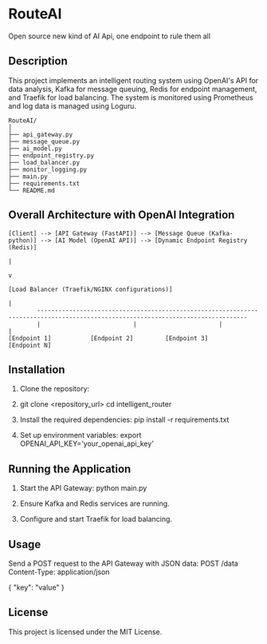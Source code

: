 # RouteAI
Open source new kind of AI Api, one endpoint to rule them all 

## Description
This project implements an intelligent routing system using OpenAI's API for data analysis, Kafka for message queuing, Redis for endpoint management, and Traefik for load balancing. The system is monitored using Prometheus and log data is managed using Loguru.

```
RouteAI/
│
├── api_gateway.py
├── message_queue.py
├── ai_model.py
├── endpoint_registry.py
├── load_balancer.py
├── monitor_logging.py
├── main.py
├── requirements.txt
└── README.md
```

## Overall Architecture with OpenAI Integration
```
[Client] --> [API Gateway (FastAPI)] --> [Message Queue (Kafka-python)] --> [AI Model (OpenAI API)] --> [Dynamic Endpoint Registry (Redis)]
                                                                                                     |
                                                                                                     v
                                                                                             [Load Balancer (Traefik/NGINX configurations)]
                                                                                                     |
        ---------------------------------------------------------------------------------------------------------------------------------
        |                          |                       |                                            |
[Endpoint 1]           [Endpoint 2]         [Endpoint 3]                    [Endpoint N]

```


## Installation

1. Clone the repository:
2. git clone <repository_url>
cd intelligent_router


2. Install the required dependencies:
pip install -r requirements.txt


3. Set up environment variables:
export OPENAI_API_KEY='your_openai_api_key'


## Running the Application

1. Start the API Gateway:
python main.py


2. Ensure Kafka and Redis services are running.
3. Configure and start Traefik for load balancing.

## Usage

Send a POST request to the API Gateway with JSON data:
POST /data
Content-Type: application/json

{
"key": "value"
}


## License
This project is licensed under the MIT License.
